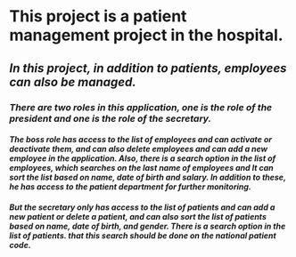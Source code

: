 # This project is a patient management project in the hospital.

## *In this project, in addition to patients, employees can also be managed.*

### *There are two roles in this application, one is the role of the president and one is the role of the secretary.*

#### *The boss role has access to the list of employees and can activate or deactivate them, and can also delete employees and can add a new employee in the application. Also, there is a search option in the list of employees, which searches on the last name of employees and It can sort the list based on name, date of birth and salary. In addition to these, he has access to the patient department for further monitoring.*

#### *But the secretary only has access to the list of patients and can add a new patient or delete a patient, and can also sort the list of patients based on name, date of birth, and gender. There is a search option in the list of patients. that this search should be done on the national patient code.*